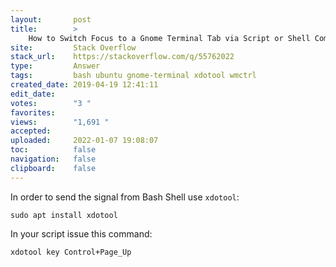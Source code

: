 ```yaml
---
layout:       post
title:        >
    How to Switch Focus to a Gnome Terminal Tab via Script or Shell Command
site:         Stack Overflow
stack_url:    https://stackoverflow.com/q/55762022
type:         Answer
tags:         bash ubuntu gnome-terminal xdotool wmctrl
created_date: 2019-04-19 12:41:11
edit_date:    
votes:        "3 "
favorites:    
views:        "1,691 "
accepted:     
uploaded:     2022-01-07 19:08:07
toc:          false
navigation:   false
clipboard:    false
---
```


In order to send the signal from Bash Shell use `xdotool`:

``` 
sudo apt install xdotool

```

In your script issue this command:

``` 
xdotool key Control+Page_Up

```

